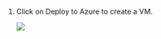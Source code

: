 1. Click on Deploy to Azure to create a VM.

    <a href="https://raw.githubusercontent.com/SrivatsaMarichi/vscode/master/template.json" target="_blank">
    <img src="http://azuredeploy.net/deploybutton.png"/>
    </a>
